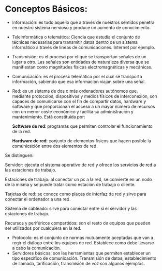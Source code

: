 # Conceptos Básicos:

- Información: es todo aquello que a través de nuestros sentidos penetra en nuestro sistema nervioso y produce un
  aumento de conocimiento.
- Teleinformática o telemática: Ciencia que estudia el conjunto de técnicas necesarias para transmitir datos
  dentro de un sistema informático a través de lineas de comunicaciones. Internet por ejemplo.
- Transmisión: es el proceso por el que se transportan señales de un lugar a otro. Las señales son entidades de
  naturaleza diversa que se manifiestan como magnitudes físicas electromagnéticas y mecánicas.
- Comunicación: es el proceso telemático por el cual se transporta información, sabiendo que esa información
  viajan sobre una señal.
- Red: es un sistema de dos o más ordenadores autónomos que, mediante protocolos, dispositivos y medios físicos
  de interconexión, son capaces de comunicarse con el fin de compartir datos, hardware y software y que
  proporcionan el acceso a un mayor número de recursos con un menor coste económico y facilita su administración
  y mantenimiento. Está constituida por:
  
  **Software de red**: programas que permiten controlar el funcionamiento de la red.
  
  **Hardware de red**: conjunto de elementos físicos que hacen posible la comunicación entre dos elementos de red.
  
Se distinguen:

Servidor: ejecuta el sistema operativo de red y ofrece los servicios de red a las estaciones de trabajo.
  
Estaciones de trabajo: al conectar un pc a la red, se convierte en un nodo de la misma y se puede tratar
                       como estación de trabajo o cliente.
  
Tarjetas de red: se conoce como placas de interfaz de red y sirve para conectar el ordenador a una red.

Sistema de cableado: sirve para conectar entre sí el servidor y las estaciones de trabajo.
  
Recursos y periféricos compartidos: son el resto de equipos que pueden ser utilizados por cualquiera
                                    en la red.
  
- Protocolo: es el conjunto de normas mutuamente aceptadas que van a regir el diálogo entre los equipos de red.
Establece como debe llevarse a cabo la comunicación.
- Servidores básicos: son las herramientas que permiten establecer un tipo específico de comunicación.
Transmisión de datos, establecimiento de llamada, tarificación, transmisión de voz son algunos ejemplos.

